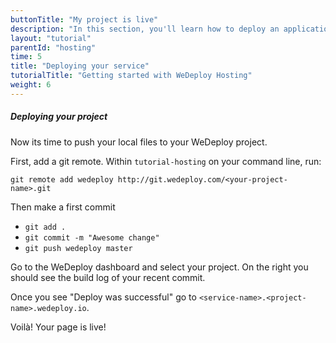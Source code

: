 ```yaml
---
buttonTitle: "My project is live"
description: "In this section, you'll learn how to deploy an application using WeDeploy Hosting."
layout: "tutorial"
parentId: "hosting"
time: 5
title: "Deploying your service"
tutorialTitle: "Getting started with WeDeploy Hosting"
weight: 6
---
```


##### Deploying your project

Now its time to push your local files to your WeDeploy project.

First, add a git remote. Within `tutorial-hosting` on your command line, run: 
```
git remote add wedeploy http://git.wedeploy.com/<your-project-name>.git
```

Then make a first commit
* `git add .`
* `git commit -m "Awesome change"`
* `git push wedeploy master`

Go to the WeDeploy dashboard and select your project. On the right you should see the build log of your recent commit. 

Once you see "Deploy was successful" go to `<service-name>.<project-name>.wedeploy.io`.

Voilà! Your page is live! 
